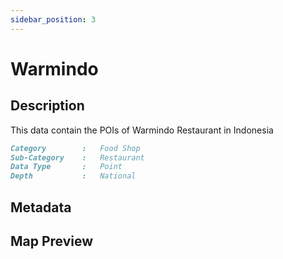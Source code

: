 ```yaml
---
sidebar_position: 3
---
```


# Warmindo

## Description

This data contain the POIs of Warmindo Restaurant in Indonesia
```md title="Warmindo"{1-4}
Category        :   Food Shop
Sub-Category    :   Restaurant
Data Type       :   Point
Depth           :   National
```

## Metadata

## Map Preview